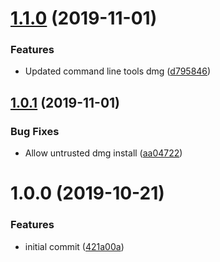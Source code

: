 # [1.1.0](https://github.com/mongodb-ansible-roles/ansible-role-command-line-tools/compare/v1.0.1...v1.1.0) (2019-11-01)


### Features

* Updated command line tools dmg ([d795846](https://github.com/mongodb-ansible-roles/ansible-role-command-line-tools/commit/d795846bb19f24b10e46c288f33f358b16cf4739))

## [1.0.1](https://github.com/mongodb-ansible-roles/ansible-role-command-line-tools/compare/v1.0.0...v1.0.1) (2019-11-01)


### Bug Fixes

* Allow untrusted dmg install ([aa04722](https://github.com/mongodb-ansible-roles/ansible-role-command-line-tools/commit/aa047223303ae8d0c8df13272a0e46a14bf287da))

# 1.0.0 (2019-10-21)


### Features

* initial commit ([421a00a](https://github.com/mongodb-ansible-roles/ansible-role-command-line-tools/commit/421a00afdba0e8e793286a22fe042f961e4a70ba))
